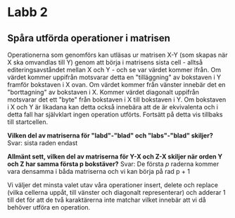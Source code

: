 # Labb 2

## Spåra utförda operationer i matrisen
Operationerna som genomförs kan utläsas ur matrisen X-Y (som skapas när X ska omvandlas till Y) genom att börja i matrisens sista cell - alltså editeringsavståndet mellan X och Y - och se var värdet kommer ifrån. Om värdet kommer uppifrån motsvarar detta en "tilläggning" av bokstaven i Y framför bokstaven i X ovan. Om värdet kommer från vänster innebär det en "borttagning" av bokstaven i X. Kommer värdet diagonalt uppifrån motsvarar det ett "byte" från bokstaven i X till bokstaven i Y. Om bokstaven i X och Y är likadana kan detta också innebära att de är ekvivalenta och i detta fall har självklart ingen operation utförts. Fortsätt på detta vis tillbaks till startcellen.


**Vilken del av matriserna för "labd"-"blad" och "labs"-"blad" skiljer?**
Svar: sista raden endast

**Allmänt sett, vilken del av matriserna för Y-X och Z-X skiljer när orden Y och Z har samma första p bokstäver?**
Svar: De första *p* raderna kommer vara densamma i båda matriserna och vi kan börja på rad p + 1

Vi väljer det minsta valet utav våra operationer insert, delete och replace (vilka cellerna uppåt, till vänster och diagonalt representerar) och adderar 1 till det för att de två karaktärerna inte matchar vilket innebär att vi då behöver utföra en operation.
